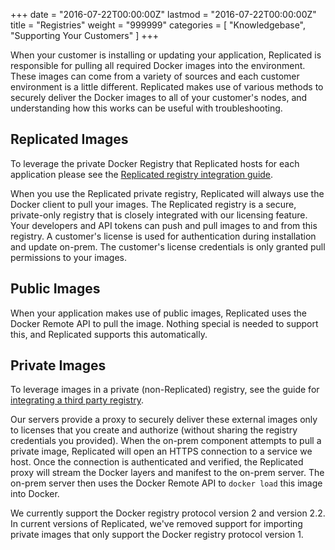 +++
date = "2016-07-22T00:00:00Z"
lastmod = "2016-07-22T00:00:00Z"
title = "Registries"
weight = "999999"
categories = [ "Knowledgebase", "Supporting Your Customers" ]
+++

When your customer is installing or updating your application, Replicated is responsible for pulling all required Docker images into the environment. These images can come from a variety of sources and each customer environment is a little different. Replicated makes use of various methods to securely deliver the Docker images to all of your customer's nodes, and understanding how this works can be useful with troubleshooting.

## Replicated Images
To leverage the private Docker Registry that Replicated hosts for each application please see the [Replicated registry integration guide](/getting-started/replicated-private-registry/).

When you use the Replicated private registry, Replicated will always use the Docker client to pull your images. The Replicated registry is a secure, private-only registry that is closely integrated with our licensing feature. Your developers and API tokens can push and pull images to and from this registry. A customer's license is used for authentication during installation and update on-prem. The customer's license credentials is only granted pull permissions to your images.

## Public Images
When your application makes use of public images, Replicated uses the Docker Remote API to pull the image. Nothing special is needed to support this, and Replicated supports this automatically.

## Private Images
To leverage images in a private (non-Replicated) registry, see the guide for [integrating a third party registry](/kb/developer-resources/third-party-registries/).

Our servers provide a proxy to securely deliver these external images only to licenses that you create and authorize (without sharing the registry credentials you provided). When the on-prem component attempts to pull a private image, Replicated will open an HTTPS connection to a service we host. Once the connection is authenticated and verified, the Replicated proxy will stream the Docker layers and manifest to the on-prem server. The on-prem server then uses the Docker Remote API to `docker load` this image into Docker.

We currently support the Docker registry protocol version 2 and version 2.2. In current versions of Replicated, we've removed support for importing private images that only support the Docker registry protocol version 1.
